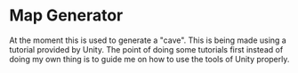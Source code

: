 # Map Generator

At the moment this is used to generate a "cave". This is being made using a tutorial provided by Unity. The point of doing some tutorials first instead of doing my own thing is to guide me on how to use the tools of Unity properly.
